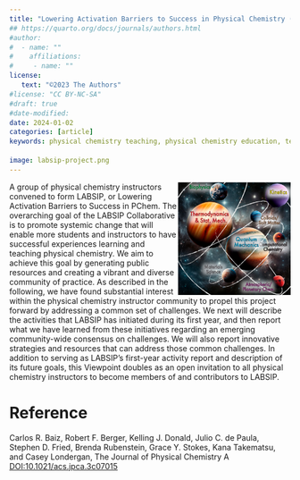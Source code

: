 ```yaml
---
title: "Lowering Activation Barriers to Success in Physical Chemistry (LABSIP): A Community Project"
## https://quarto.org/docs/journals/authors.html
#author:
#  - name: ""
#    affiliations:
#     - name: ""
license:
   text: "©2023 The Authors"
#license: "CC BY-NC-SA"
#draft: true
#date-modified:
date: 2024-01-02
categories: [article]
keywords: physical chemistry teaching, physical chemistry education, teaching resources

image: labsip-project.png
---
```

<img src="labsip-project.png" width="40%" align="right"/>

A group of physical chemistry instructors convened to form LABSIP, or Lowering Activation Barriers to Success in PChem. The overarching goal of the LABSIP Collaborative is to promote systemic change that will enable more students and instructors to have successful experiences learning and teaching physical chemistry. We aim to achieve this goal by generating public resources and creating a vibrant and diverse community of practice. As described in the following, we have found substantial interest within the physical chemistry instructor community to propel this project forward by addressing a common set of challenges. We next will describe the activities that LABSIP has initiated during its first year, and then report what we have learned from these initiatives regarding an emerging community-wide consensus on challenges. We will also report innovative strategies and resources that can address those common challenges. In addition to serving as LABSIP’s first-year activity report and description of its future goals, this Viewpoint doubles as an open invitation to all physical chemistry instructors to become members of and contributors to LABSIP.


# Reference

Carlos R. Baiz, Robert F. Berger, Kelling J. Donald, Julio C. de Paula, Stephen D. Fried, Brenda Rubenstein, Grace Y. Stokes, Kana Takematsu, and Casey Londergan,
The Journal of Physical Chemistry A
[DOI:10.1021/acs.jpca.3c07015](https://doi.org/10.1021/acs.jpca.3c07015) 

